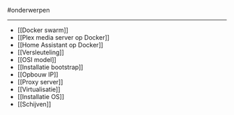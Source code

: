 
#onderwerpen

---
* [[Docker swarm]]
* [[Plex media server op Docker]]
* [[Home Assistant op Docker]]
* [[Versleuteling]]
* [[OSI model]]
* [[Installatie bootstrap]]
* [[Opbouw IP]]
* [[Proxy server]]
* [[Virtualisatie]]
* [[Installatie OS]]
* [[Schijven]]